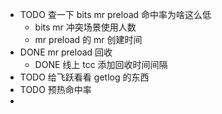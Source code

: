 - TODO 查一下 bits mr preload 命中率为啥这么低
	- bits mr 冲突场景使用人数
	- mr preload 的 mr 创建时间
- DONE mr preload 回收
	- DONE  线上 tcc 添加回收时间间隔
- TODO 给飞跃看看 getlog 的东西
- TODO 预热命中率
-